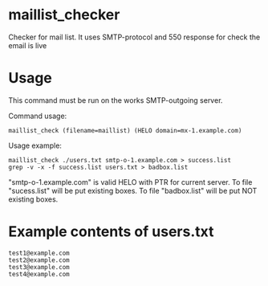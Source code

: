 # maillist_checker
Checker for mail list. It uses SMTP-protocol and 550 response for check the email is live

# Usage
This command must be run on the works SMTP-outgoing server.

Command usage:

    maillist_check (filename=maillist) (HELO domain=mx-1.example.com)
    
Usage example:

    maillist_check ./users.txt smtp-o-1.example.com > success.list
    grep -v -x -f success.list users.txt > badbox.list

"smtp-o-1.example.com" is valid HELO with PTR for current server.
To file "sucess.list" will be put existing boxes.
To file "badbox.list" will be put NOT existing boxes.

# Example contents of users.txt

    test1@example.com
    test2@example.com
    test3@example.com
    test4@example.com

